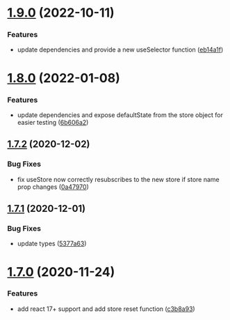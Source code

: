 # [1.9.0](https://github.com/kristapsPelna/usestore-react/compare/v1.8.0...v1.9.0) (2022-10-11)


### Features

* update dependencies and provide a new useSelector function ([eb14a1f](https://github.com/kristapsPelna/usestore-react/commit/eb14a1fb5ef392ee2f532853b70db8e882c118ef))



# [1.8.0](https://github.com/kristapsPelna/usestore-react/compare/v1.7.2...v1.8.0) (2022-01-08)


### Features

* update dependencies and expose defaultState from the store object for easier testing ([6b606a2](https://github.com/kristapsPelna/usestore-react/commit/6b606a272b3a781584624532af446820e1af6dbd))



## [1.7.2](https://github.com/kristapsPelna/usestore-react/compare/v1.7.1...v1.7.2) (2020-12-02)


### Bug Fixes

* fix useStore now correctly resubscribes to the new store if store name prop changes ([0a47970](https://github.com/kristapsPelna/usestore-react/commit/0a47970fe800d475c2e4330b14f639c32b7b4fbb))



## [1.7.1](https://github.com/kristapsPelna/usestore-react/compare/v1.7.0...v1.7.1) (2020-12-01)


### Bug Fixes

* update types ([5377a63](https://github.com/kristapsPelna/usestore-react/commit/5377a63a0053e948f6fc14fdb454b09edefcdec4))



# [1.7.0](https://github.com/kristapsPelna/usestore-react/compare/v1.6.0...v1.7.0) (2020-11-24)


### Features

* add react 17+ support and add store reset function ([c3b8a93](https://github.com/kristapsPelna/usestore-react/commit/c3b8a931291a49c611bb249f6e63a2c5942e22b0))



